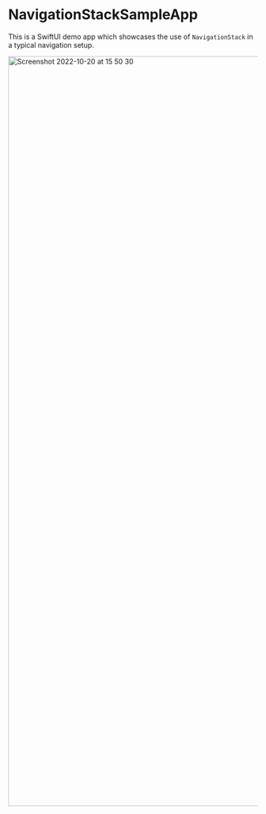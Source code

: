 # NavigationStackSampleApp
This is a SwiftUI demo app which showcases the use of `NavigationStack` in a typical navigation setup.

<img width="1511" alt="Screenshot 2022-10-20 at 15 50 30" src="https://user-images.githubusercontent.com/17743607/196967263-f5aa40ba-3767-47a3-8017-35759abb31a3.png">
